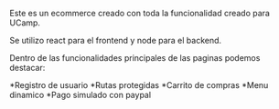 Este es un ecommerce creado con toda la funcionalidad creado para UCamp.

Se utilizo react para el frontend y node para el backend. 

Dentro de las funcionalidades principales de las paginas podemos destacar:

*Registro de usuario
*Rutas protegidas
*Carrito de compras
*Menu dinamico
*Pago simulado con paypal